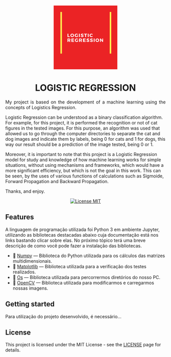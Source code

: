 <h1 align="center">
<br>
  <img src=https://github.com/ViniciusRubens/Logistic-Regression/blob/main/Images/LOGISTIC%20REGRESSION%20Logotipo.png alt="LOGISTIC REGRESSION" width="200">
<br>
<br>
LOGISTIC REGRESSION
</h1>

<p align="justify">
My project is based on the development of a machine learning using the concepts of Logistics Regression. 

Logistic Regression can be understood as a binary classification algorithm. For example, for this project, it is performed the recognition or not of cat figures in the tested images. For this purpose, an algorithm was used that allowed us to go through the computer directories to separate the cat and dog images and indicate them by labels, being 0 for cats and 1 for dogs, this way our result should be a prediction of the image tested, being 0 or 1. 

Moreover, it is important to note that this project is a Logistic Regression model for study and knowledge of how machine learning works for simple situations, without using mechanisms and frameworks, which would have a more significant efficiency, but which is not the goal in this work. This can be seen, by the uses of various functions of calculations such as Sigmoide, Forward Propagation and Backward Propagation.

Thanks, and enjoy.

</p>

<p align="center">
  <a href="https://opensource.org/licenses/MIT">
    <img src="https://img.shields.io/badge/License-MIT-blue.svg" alt="License MIT">
  </a>
</p>

## Features
[//]: # (Add the features of your project here:)
A linguagem de programação utilizada foi Python 3 em ambiente Jupyter, utilizando as bibliotecas destacadas abaixo cuja documentação está nos links bastando clicar sobre elas. No próximo tópico terá uma breve descrição de como você pode fazer a instalação das bibliotecas.

- 📁 [Numpy](https://numpy.org/) — Biblioteca do Python utilizada para os cálculos das matrizes multidimensionais.
- 📁 [Matplotlib](https://matplotlib.org/3.3.3/contents.html) — Biblioteca utilizada para a verificação dos testes realizados.
- 📁 [Os](https://docs.python.org/3/library/os.html) — Biblioteca utilizada para percorrermos diretórios do nosso PC.
- 📁 [OpenCV](https://opencv.org/) — Biblioteca utilizada para modificarmos e carregarmos nossas imagens.

## Getting started

Para utilização do projeto desenvolvido, é necessário...


## License

This project is licensed under the MIT License - see the [LICENSE](https://opensource.org/licenses/MIT) page for details.
